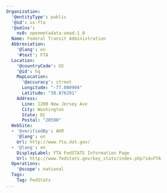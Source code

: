 ```yaml
---
Organization:
  '@entityType': public
  '@id': us-fta
  '@xmlns':
    ns0: openmetadata:omad:1_0
  Name: Federal Transit Administration
  Abbreviation:
    '@lang': en
    '#text': FTA
  Location:
    '@countryCode': US
    '@id': hq
    MapLocation:
      '@accuracy': street
      Longitude: "-77.000904"
      Latitude: "38.876291"
    Address:
      Line: 1200 New Jersey Ave
      City: Washington
      State: DC
      Postal: "20590"
  WebSite:
  - '@verifiedBy': AKR
    '@lang': en
    Url: http://www.fta.dot.gov/
  - '@lang': en
    DisplayLabel: FTA FedSTATS Information Page
    Url: http://www.fedstats.gov/key_stats/index.php?id=FTA
  Operations:
    '@scope': national
  Tags:
    Tag: FedStats
...
```

